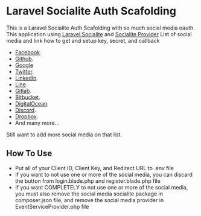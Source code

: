 # Laravel Socialite Auth Scafolding

This is a Laravel Socialite Auth Scafolding with so much social media oauth. This application using [Laravel Socialite](https://laravel.com/docs/6.x/socialite) and [Socialite Provider](https://socialiteproviders.netlify.com/) List of social media and link how to get and setup key, secret, and callback

-   [Facebook](https://developers.facebook.com/).
-   [Github](https://github.com/settings/developers).
-   [Google](https://console.developers.google.com/)
-   [Twitter](https://developer.twitter.com/).
-   [LinkedIn](https://www.linkedin.com/developers/).
-   [Line](https://developers.line.biz/).
-   [Gitlab](https://gitlab.com/profile/applications).
-   [Bitbucket](https://bitbucket.org/).
-   [DigitalOcean](https://www.digitalocean.com/).
-   [Discord](https://discordapp.com/developers/applications/).
-   [Dropbox](https://www.dropbox.com/developers/).
-   And many more...

Still want to add more social media on that list.

## How To Use

-   Put all of your Client ID, Client Key, and Redirect URL to .env file
-   If you want to not use one or more of the social media, you can discard the button from login.blade.php and register.blade.php file
-   If you want COMPLETELY to not use one or more of the social media, you must also remove the social media socialite package in composer.json file, and remove the social media provider in EventServiceProvider.php file
